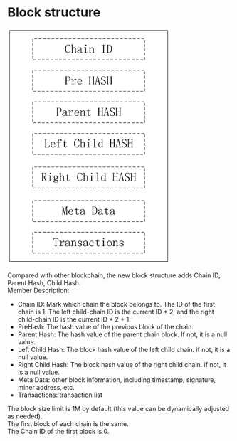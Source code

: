 # Block structure

![structure](block.png)

Compared with other blockchain, the new block structure adds Chain ID, Parent Hash, Child Hash.  
Member Description:  

* Chain ID: Mark which chain the block belongs to. The ID of the first chain is 1. The left child-chain ID is the current ID \* 2, and the right child-chain ID is the current ID \* 2 + 1.
* PreHash: The hash value of the previous block of the chain.
* Parent Hash: The hash value of the parent chain block. If not, it is a null value.
* Left Child Hash: The block hash value of the left child chain. if not, it is a null value.
* Right Child Hash: The block hash value of the right child chain. if not, it is a null value.
* Meta Data: other block information, including timestamp, signature, miner address, etc.
* Transactions: transaction list

The block size limit is 1M by default (this value can be dynamically adjusted as needed).  
The first block of each chain is the same.  
The Chain ID of the first block is 0.
